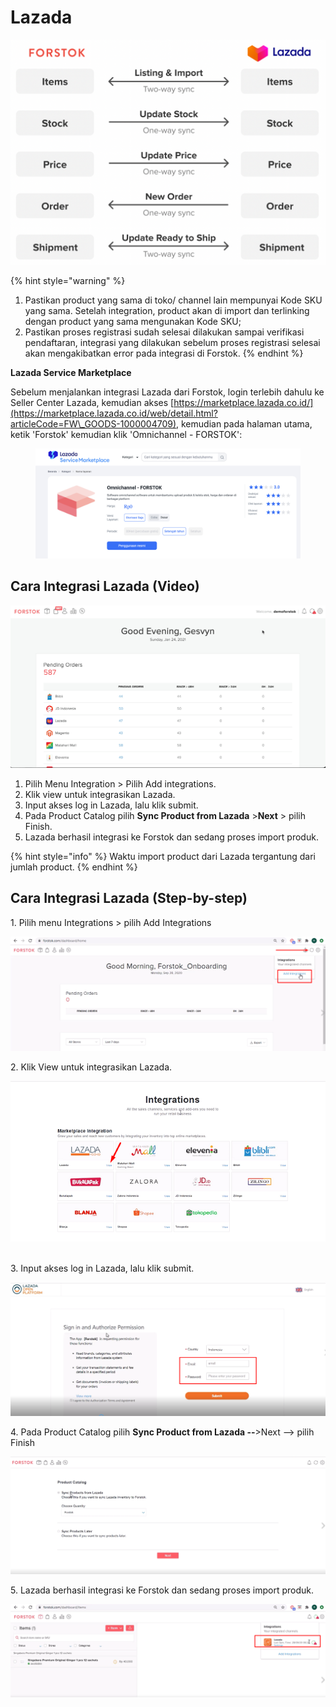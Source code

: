 # Lazada

![](../../.gitbook/assets/screen-shot-2021-05-31-at-1.15.55-pm.png)

{% hint style="warning" %}
1. Pastikan product yang sama di toko/ channel lain mempunyai Kode SKU yang sama. Setelah integration, product akan di import dan terlinking dengan product yang sama mengunakan Kode SKU;
2. Pastikan proses registrasi sudah selesai dilakukan sampai verifikasi pendaftaran, integrasi yang dilakukan sebelum proses registrasi selesai akan mengakibatkan error pada integrasi di Forstok.
{% endhint %}

**Lazada Service Marketplace**

Sebelum menjalankan integrasi Lazada dari Forstok, login terlebih dahulu ke Seller Center Lazada, kemudian akses [https://marketplace.lazada.co.id/](https://marketplace.lazada.co.id/web/detail.html?articleCode=FW\_GOODS-1000004709), kemudian pada halaman utama, ketik 'Forstok' kemudian klik 'Omnichannel - FORSTOK':

<figure><img src="../../.gitbook/assets/Lazada Service.png" alt=""><figcaption></figcaption></figure>

## Cara Integrasi Lazada (Video)

![](../../.gitbook/assets/23.gif)



1. Pilih Menu Integration > Pilih Add integrations.
2. Klik view untuk integrasikan Lazada.
3. Input akses log in Lazada, lalu klik submit.
4. Pada Product Catalog pilih **Sync Product from Lazada** >**Next** > pilih Finish.
5. Lazada berhasil integrasi ke Forstok dan sedang proses import produk.

{% hint style="info" %}
Waktu import product dari Lazada tergantung dari jumlah product.
{% endhint %}

## Cara Integrasi Lazada (Step-by-step)

1\. Pilih menu Integrations > pilih Add Integrations

![](<../../.gitbook/assets/image (142).png>)

2\. Klik View untuk integrasikan Lazada.

![](<../../.gitbook/assets/image (42) (1).png>)

[\
](https://s3.amazonaws.com/cdn.freshdesk.com/data/helpdesk/attachments/production/48062572994/original/VAz3XK3s1NDWKHiptEuteE-zA0yqniyYyw.png?1601813140)3. Input akses log in Lazada, lalu klik submit.

![](<../../.gitbook/assets/image (231).png>)

4\. Pada Product Catalog pilih **Sync Product from Lazada --**>Next --> pilih Finish[\
](https://s3.amazonaws.com/cdn.freshdesk.com/data/helpdesk/attachments/production/48062573182/original/0SKkm5a4yXlLWiB54-yYVmjgbQ6Hja68Vw.png?1601813500)

![](<../../.gitbook/assets/image (210).png>)

5\. Lazada berhasil integrasi ke Forstok dan sedang proses import produk.

![](<../../.gitbook/assets/image (242).png>)
